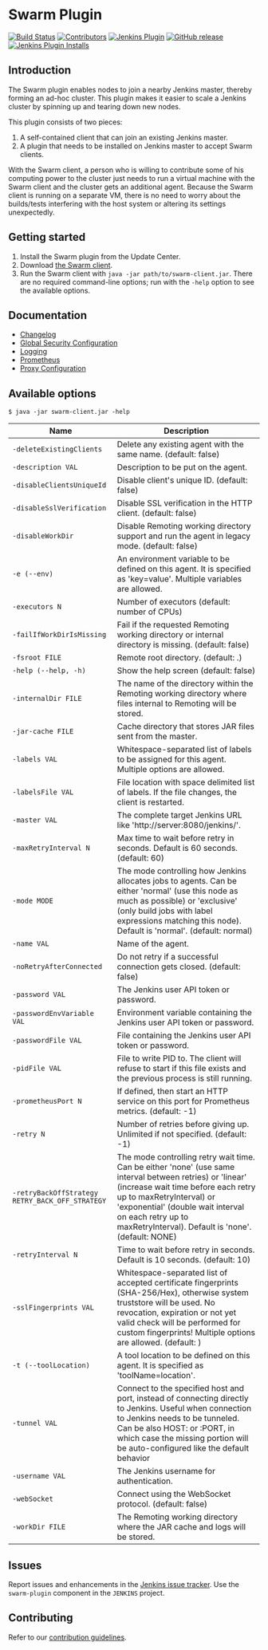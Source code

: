 # Swarm Plugin

[![Build Status](https://ci.jenkins.io/job/Plugins/job/swarm-plugin/job/master/badge/icon)](https://ci.jenkins.io/job/Plugins/job/swarm-plugin/job/master/)
[![Contributors](https://img.shields.io/github/contributors/jenkinsci/swarm-plugin.svg)](https://github.com/jenkinsci/swarm-plugin/graphs/contributors)
[![Jenkins Plugin](https://img.shields.io/jenkins/plugin/v/swarm.svg)](https://plugins.jenkins.io/swarm)
[![GitHub release](https://img.shields.io/github/release/jenkinsci/swarm-plugin.svg?label=changelog)](https://github.com/jenkinsci/swarm-plugin/releases/latest)
[![Jenkins Plugin Installs](https://img.shields.io/jenkins/plugin/i/swarm.svg?color=blue)](https://plugins.jenkins.io/swarm)

## Introduction

The Swarm plugin enables nodes to join a nearby Jenkins master, thereby
forming an ad-hoc cluster. This plugin makes it easier to scale a Jenkins
cluster by spinning up and tearing down new nodes.

This plugin consists of two pieces:

 1. A self-contained client that can join an existing Jenkins master.
 2. A plugin that needs to be installed on Jenkins master to accept
    Swarm clients.

With the Swarm client, a person who is willing to contribute some of his
computing power to the cluster just needs to run a virtual machine with
the Swarm client and the cluster gets an additional agent. Because the
Swarm client is running on a separate VM, there is no need to worry
about the builds/tests interfering with the host system or altering its
settings unexpectedly.

## Getting started

 1. Install the Swarm plugin from the Update Center.
 2. Download [the Swarm
    client](https://repo.jenkins-ci.org/releases/org/jenkins-ci/plugins/swarm-client/).
 3. Run the Swarm client with `java -jar path/to/swarm-client.jar`.
    There are no required command-line options; run with the `-help`
    option to see the available options.

## Documentation

* [Changelog](CHANGELOG.md)
* [Global Security Configuration](docs/security.md)
* [Logging](docs/logging.md)
* [Prometheus](docs/prometheus.md)
* [Proxy Configuration](docs/proxy.md)

## Available options

`$ java -jar swarm-client.jar -help`

Name                                            | Description
-|-
`-deleteExistingClients`                        | Delete any existing agent with the same name. (default: false)
`-description VAL`                              | Description to be put on the agent.
`-disableClientsUniqueId`                       | Disable client's unique ID. (default: false)
`-disableSslVerification`                       | Disable SSL verification in the HTTP client. (default: false)
`-disableWorkDir`                               | Disable Remoting working directory support and run the agent in legacy mode. (default: false)
`-e (--env)`                                    | An environment variable to be defined on this agent. It is specified as 'key=value'. Multiple variables are allowed.
`-executors N`                                  | Number of executors (default: number of CPUs)
`-failIfWorkDirIsMissing`                       | Fail if the requested Remoting working directory or internal directory is missing. (default: false)
`-fsroot FILE`                                  | Remote root directory. (default: .)
`-help (--help, -h)`                            | Show the help screen (default: false)
`-internalDir FILE`                             | The name of the directory within the Remoting working directory where files internal to Remoting will be stored.
`-jar-cache FILE`                               | Cache directory that stores JAR files sent from the master.
`-labels VAL`                                   | Whitespace-separated list of labels to be assigned for this agent. Multiple options are allowed.
`-labelsFile VAL`                               | File location with space delimited list of labels.  If the file changes, the client is restarted.
`-master VAL`                                   | The complete target Jenkins URL like 'http://server:8080/jenkins/'.
`-maxRetryInterval N`                           | Max time to wait before retry in seconds. Default is 60 seconds. (default: 60)
`-mode MODE`                                    | The mode controlling how Jenkins allocates jobs to agents. Can be either 'normal' (use this node as much as possible) or 'exclusive' (only build jobs with label expressions matching this node). Default is 'normal'. (default: normal)
`-name VAL`                                     | Name of the agent.
`-noRetryAfterConnected`                        | Do not retry if a successful connection gets closed. (default: false)
`-password VAL`                                 | The Jenkins user API token or password.
`-passwordEnvVariable VAL`                      | Environment variable containing the Jenkins user API token or password.
`-passwordFile VAL`                             | File containing the Jenkins user API token or password.
`-pidFile VAL`                                  | File to write PID to. The client will refuse to start if this file exists and the previous process is still running.
`-prometheusPort N`                             | If defined, then start an HTTP service on this port for Prometheus metrics. (default: -1)
`-retry N`                                      | Number of retries before giving up. Unlimited if not specified. (default: -1)
`-retryBackOffStrategy RETRY_BACK_OFF_STRATEGY` | The mode controlling retry wait time. Can be either 'none' (use same interval between retries) or 'linear' (increase wait time before each retry up to maxRetryInterval) or 'exponential' (double wait interval on each retry up to maxRetryInterval). Default is 'none'. (default: NONE)
`-retryInterval N`                              | Time to wait before retry in seconds. Default is 10 seconds. (default: 10)
`-sslFingerprints VAL`                          | Whitespace-separated list of accepted certificate fingerprints (SHA-256/Hex), otherwise system truststore will be used. No revocation, expiration or not yet valid check will be performed for custom fingerprints! Multiple options are allowed. (default: )
`-t (--toolLocation)`                           | A tool location to be defined on this agent. It is specified as 'toolName=location'.
`-tunnel VAL`                                   | Connect to the specified host and port, instead of connecting directly to Jenkins. Useful when connection to Jenkins needs to be tunneled. Can be also HOST: or :PORT, in which case the missing portion will be auto-configured like the default behavior
`-username VAL`                                 | The Jenkins username for authentication.
`-webSocket`                                    | Connect using the WebSocket protocol. (default: false)
`-workDir FILE`                                 | The Remoting working directory where the JAR cache and logs will be stored.

## Issues

Report issues and enhancements in the [Jenkins issue tracker](https://issues.jenkins-ci.org/).
Use the `swarm-plugin` component in the `JENKINS` project.

## Contributing

Refer to our [contribution guidelines](https://github.com/jenkinsci/.github/blob/master/CONTRIBUTING.md).
